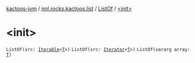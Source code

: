 [kactoos-jvm](../../index.md) / [nnl.rocks.kactoos.list](../index.md) / [ListOf](index.md) / [&lt;init&gt;](./-init-.md)

# &lt;init&gt;

`ListOf(src: `[`Iterable`](https://kotlinlang.org/api/latest/jvm/stdlib/kotlin.collections/-iterable/index.html)`<`[`T`](index.md#T)`>)`
`ListOf(src: `[`Iterator`](https://kotlinlang.org/api/latest/jvm/stdlib/kotlin.collections/-iterator/index.html)`<`[`T`](index.md#T)`>)`
`ListOf(vararg array: `[`T`](index.md#T)`)`